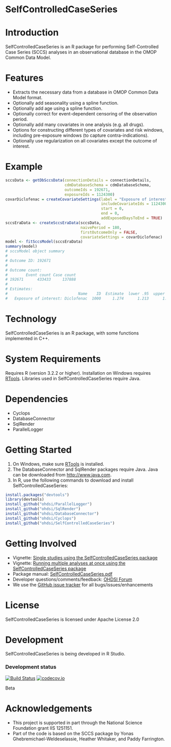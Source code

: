 SelfControlledCaseSeries
========================

Introduction
============
SelfControlledCaseSeries is an R package for performing Self-Controlled Case Series (SCCS) analyses in an observational database in the OMOP Common Data Model.

Features
========
- Extracts the necessary data from a database in OMOP Common Data Model format.
- Optionally add seasonality using a spline function.
- Optionally add age using a spline function.
- Optionally correct for event-dependent censoring of the observation period.
- Optionally add many covariates in one analysis (e.g. all drugs).
- Options for constructing different types of covariates and risk windows, including pre-exposure windows (to capture contra-indications).
- Optionally use regularization on all covariates except the outcome of interest.

Example
===========
```r
sccsData <- getDbSccsData(connectionDetails = connectionDetails,
                          cdmDatabaseSchema = cdmDatabaseSchema,
                          outcomeIds = 192671,
                          exposureIds = 1124300)
covarDiclofenac = createCovariateSettings(label = "Exposure of interest",
                                          includeCovariateIds = 1124300,
                                          start = 0,
                                          end = 0,
                                          addExposedDaysToEnd = TRUE)
sccsEraData <- createSccsEraData(sccsData,
                                 naivePeriod = 180,
                                 firstOutcomeOnly = FALSE,
                                 covariateSettings = covarDiclofenac)
model <- fitSccsModel(sccsEraData)
summary(model)
# sccsModel object summary
# 
# Outcome ID: 192671
# 
# Outcome count:
#        Event count Case count
# 192671      433433     137888
# 
# Estimates:
#                               Name    ID  Estimate  lower .95  upper .95   logRr  seLogRr
#   Exposure of interest: Diclofenac  1000     1.274      1.213      1.336  0.2421  0.02431
```
Technology
==========
SelfControlledCaseSeries is an R package, with some functions implemented in C++.

System Requirements
===================
Requires R (version 3.2.2 or higher). Installation on Windows requires [RTools](http://cran.r-project.org/bin/windows/Rtools/). Libraries used in SelfControlledCaseSeries require Java.

Dependencies
============
 * Cyclops
 * DatabaseConnector
 * SqlRender
 * ParallelLogger

Getting Started
===============
1. On Windows, make sure [RTools](http://cran.r-project.org/bin/windows/Rtools/) is installed.
2. The DatabaseConnector and SqlRender packages require Java. Java can be downloaded from
<a href="http://www.java.com" target="_blank">http://www.java.com</a>.
3. In R, use the following commands to download and install SelfControlledCaseSeries:

  ```r
  install.packages("devtools")
  library(devtools)
  install_github("ohdsi/ParallelLogger") 
  install_github("ohdsi/SqlRender")
  install_github("ohdsi/DatabaseConnector")
  install_github("ohdsi/Cyclops")
  install_github("ohdsi/SelfControlledCaseSeries")
  ```

Getting Involved
================
* Vignette: [Single studies using the SelfControlledCaseSeries package](https://raw.githubusercontent.com/OHDSI/SelfControlledCaseSeries/master/inst/doc/SingleStudies.pdf)
* Vignette: [Running multiple analyses at once using the SelfControlledCaseSeries package](https://raw.githubusercontent.com/OHDSI/SelfControlledCaseSeries/master/inst/doc/MultipleAnalyses.pdf)
* Package manual: [SelfControlledCaseSeries.pdf](https://raw.githubusercontent.com/OHDSI/SelfControlledCaseSeries/master/extras/SelfControlledCaseSeries.pdf)
* Developer questions/comments/feedback: <a href="http://forums.ohdsi.org/c/developers">OHDSI Forum</a>
* We use the <a href="../../issues">GitHub issue tracker</a> for all bugs/issues/enhancements

License
=======
SelfControlledCaseSeries is licensed under Apache License 2.0

Development
===========
SelfControlledCaseSeries is being developed in R Studio.

### Development status
[![Build Status](https://travis-ci.org/OHDSI/SelfControlledCaseSeries.svg?branch=master)](https://travis-ci.org/OHDSI/SelfControlledCaseSeries)
[![codecov.io](https://codecov.io/github/OHDSI/SelfControlledCaseSeries/coverage.svg?branch=master)](https://codecov.io/github/OHDSI/SelfControlledCaseSeries?branch=master)

Beta

# Acknowledgements
- This project is supported in part through the National Science Foundation grant IIS 1251151.
- Part of the code is based on the SCCS package by Yonas Ghebremichael-Weldeselassie, Heather Whitaker, and Paddy Farrington.
